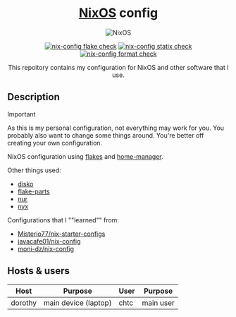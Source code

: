 <div align="center">

# [NixOS](https://nixos.org) config

![NixOS](https://nixos.org/logo/nixos-hires.png)

[![nix-config flake check](https://github.com/notchtc/nix-config/workflows/nix-config%20flake%20check/badge.svg)](https://github.com/notchtc/nix-config/actions?query=workflow:"nix-config+flake+check")
[![nix-config statix check](https://github.com/notchtc/nix-config/workflows/nix-config%20statix%20check/badge.svg)](https://github.com/notchtc/nix-config/actions?query=workflow:"nix-config+statix+check")
[![nix-config format check](https://github.com/notchtc/nix-config/workflows/nix-config%20format%20check/badge.svg)](https://github.com/notchtc/nix-config/actions?query=workflow:"nix-config+format+check")

This repoitory contains my configuration for NixOS and other software that I use.

</div>

## Description
> [!IMPORTANT]
> As this is my personal configuration, not everything may work for you. You probably also want to change some things around. You're better off creating your own configuration.

NixOS configuration using [flakes](https://nixos.wiki/wiki/Flakes) and [home-manager](https://github.com/nix-community/home-manager).

Other things used:
+ [disko](https://github.com/nix-community/disko)
+ [flake-parts](https://flake.parts)
+ [nur](https://github.com/nix-community/NUR)
+ [nyx](https://github.com/chaotic-cx/nyx)

Configurations that I ""learned"" from:
+ [Misterio77/nix-starter-configs](https://github.com/Misterio77/nix-starter-configs)
+ [javacafe01/nix-config](https://github.com/javacafe01/nix-config)
+ [moni-dz/nix-config](https://github.com/moni-dz/nix-config)

## Hosts & users
| Host    | Purpose              | User | Purpose   |
|---------|----------------------|------|-----------|
| dorothy | main device (laptop) | chtc | main user |
